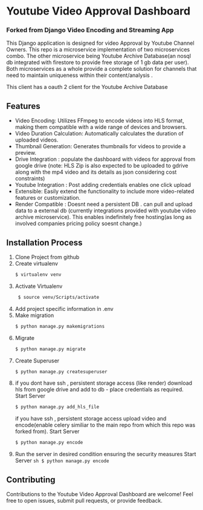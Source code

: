 # Youtube Video Approval Dashboard

### Forked from Django Video Encoding and Streaming App

This Django application is designed for video Approval by Youtube Channel Owners. This repo is a microservice implementation of two microservices combo. The other microservice being Youtube Archive Database(an nosql db integrated with firestore to provide free storage of 1 gb data per user). Both microservices as a whole provide a complete solution for channels that need to maintain uniqueness within their content/analysis .

This client has a oauth 2 client for the Youtube Archive Database


##  Features

-   Video Encoding: Utilizes FFmpeg to encode videos into HLS format, making them compatible with a wide range of devices and browsers.
-   Video Duration Calculation: Automatically calculates the duration of uploaded videos.
-   Thumbnail Generation: Generates thumbnails for videos to provide a preview.
-   Drive Integration : populate the dashboard with videos for approval from google drive (note: HLS Zip is also expected to be uploaded to gdrive along with the mp4 video and its details as json considering cost constraints)
-   Youtube Integration : Post adding credentials enables one click upload
-   Extensible: Easily extend the functionality to include more video-related features or customization.
-   Render Compatible : Doesnt need a persistent DB . can pull and upload data to a external db (currently integrations provided with youtube video archive microservice).
This enables indefinitely free hosting(as long as involved companies pricing policy soesnt change.) 

## Installation Process
1. Clone Project from github 
2. Create virtualenv
      ```sh
    $ virtualenv venv
    ```
3. Activate Virtualenv
   ```sh
    $ source venv/Scripts/activate
    ```
4. Add project specific information in .env
5. Make migration
    ```sh
    $ python manage.py makemigrations
    ```
6. Migrate
    ```sh
    $ python manage.py migrate
    ```
7. Create Superuser
    ```sh
    $ python manage.py createsuperuser
    ```
8. if you dont have  ssh , persistent storage access (like render) download hls from google drive and add to db - place credentials as required.
Start Server
    ```sh
    $ python manage.py add_hls_file
    ```
    if you  have  ssh , persistent storage access upload video and encode(enable celery similiar to the main repo from which this repo was forked from).
Start Server
    ```sh
    $ python manage.py encode
    ```
9.   Run the server in desired condition ensuring the security measures
Start Server
    ```sh
    $ python manage.py encode
    ```
    
 ## Contributing

Contributions to the Youtube Video Approval Dashboard are welcome! Feel free to open issues, submit pull requests, or provide feedback.


